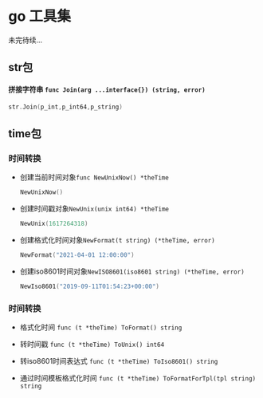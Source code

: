 # go 工具集
未完待续...

## str包

#### 拼接字符串 `func Join(arg ...interface{}) (string, error)`
```go
str.Join(p_int,p_int64,p_string)
```

## time包

### 时间转换
- 创建当前时间对象`func NewUnixNow() *theTime`

    ```go
    NewUnixNow()
    ```
- 创建时间戳对象`NewUnix(unix int64) *theTime`

    ```go
    NewUnix(1617264318)
    ``` 
  
- 创建格式化时间对象`NewFormat(t string) (*theTime, error)`
    ```go
    NewFormat("2021-04-01 12:00:00")
    ```

- 创建iso8601时间对象`NewISO8601(iso8601 string) (*theTime, error)`
    ```go
    NewIso8601("2019-09-11T01:54:23+00:00")
    ```  

###  时间转换
- 格式化时间 `func (t *theTime) ToFormat() string`

- 转时间戳 `func (t *theTime) ToUnix() int64`

- 转iso8601时间表达式 `func (t *theTime) ToIso8601() string`

- 通过时间模板格式化时间 `func (t *theTime) ToFormatForTpl(tpl string) string`